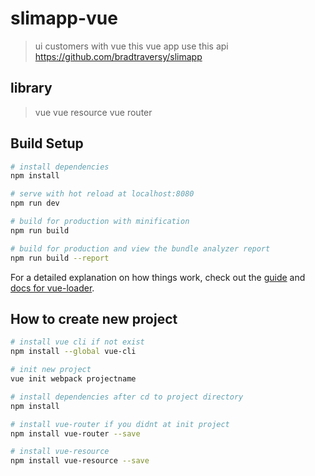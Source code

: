 # slimapp-vue

> ui customers with vue
> this vue app use this api https://github.com/bradtraversy/slimapp

## library
> vue
> vue resource
> vue router

## Build Setup

``` bash
# install dependencies
npm install

# serve with hot reload at localhost:8080
npm run dev

# build for production with minification
npm run build

# build for production and view the bundle analyzer report
npm run build --report
```
For a detailed explanation on how things work, check out the [guide](http://vuejs-templates.github.io/webpack/) and [docs for vue-loader](http://vuejs.github.io/vue-loader).


## How to create new project

``` bash
# install vue cli if not exist
npm install --global vue-cli

# init new project
vue init webpack projectname

# install dependencies after cd to project directory
npm install

# install vue-router if you didnt at init project
npm install vue-router --save

# install vue-resource
npm install vue-resource --save

